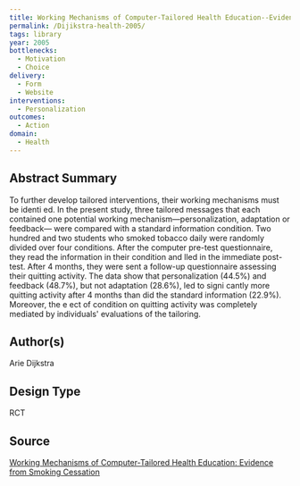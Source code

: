```yaml
---
title: Working Mechanisms of Computer-Tailored Health Education--Evidence from Smoking Cessation
permalink: /Dijikstra-health-2005/
tags: library 
year: 2005
bottlenecks: 
  - Motivation
  - Choice 
delivery:  
  - Form 
  - Website 
interventions: 
  - Personalization 
outcomes:  
  - Action 
domain: 
  - Health 
---
```

## Abstract Summary

To further develop tailored interventions, their working mechanisms must be identi ed. In the present study, three
tailored messages that each contained one potential working mechanism—personalization, adaptation or feedback—
were compared with a standard information condition. Two hundred and two students who smoked tobacco daily
were randomly divided over four conditions. After the computer pre-test questionnaire, they read the information in
their condition and lled in the immediate post-test. After 4 months, they were sent a follow-up questionnaire
assessing their quitting activity. The data show that personalization (44.5%) and feedback (48.7%), but not
adaptation (28.6%), led to signi cantly more quitting activity after 4 months than did the standard information
(22.9%). Moreover, the e ect of condition on quitting activity was completely mediated by individuals' evaluations of
the tailoring.

## Author(s)

Arie Dijkstra

## Design Type

RCT

## Source

<a href="https://doi.org/10.1093/her/cyh014">Working Mechanisms of Computer-Tailored Health Education: Evidence from Smoking Cessation</a>
